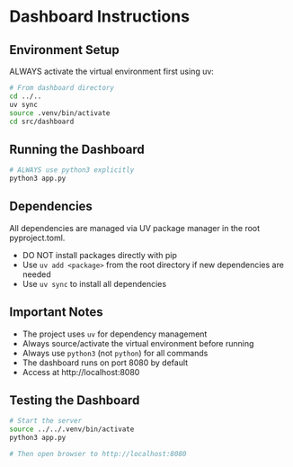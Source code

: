 # Dashboard Instructions

## Environment Setup
ALWAYS activate the virtual environment first using uv:
```bash
# From dashboard directory
cd ../..
uv sync
source .venv/bin/activate
cd src/dashboard
```

## Running the Dashboard
```bash
# ALWAYS use python3 explicitly
python3 app.py
```

## Dependencies
All dependencies are managed via UV package manager in the root pyproject.toml. 
- DO NOT install packages directly with pip
- Use `uv add <package>` from the root directory if new dependencies are needed
- Use `uv sync` to install all dependencies

## Important Notes
- The project uses `uv` for dependency management
- Always source/activate the virtual environment before running
- Always use `python3` (not `python`) for all commands
- The dashboard runs on port 8080 by default
- Access at http://localhost:8080

## Testing the Dashboard
```bash
# Start the server
source ../../.venv/bin/activate
python3 app.py

# Then open browser to http://localhost:8080
```